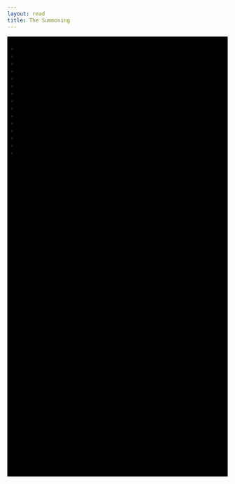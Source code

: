 ```yaml
---
layout: read
title: The Summoning
---
```


<div class="comic-wrap" style="background: url('http://cdn.dota2.com/apps/dota2/images/comic_thesummoning/slice_0.jpg?v=2741434') center 0 no-repeat #000; padding-top: 5px; min-height:1000px">
<div class="read-comic" style="width:1024px; height: 768px;">
<ul>
<li><img src="../../static/database/the-summoning/001.jpg" alt="" /></li>
<li><img src="../../static/database/the-summoning/002.jpg" alt="" /></li>
<li><img src="../../static/database/the-summoning/003.jpg" alt="" /></li>
<li><img src="../../static/database/the-summoning/004.jpg" alt="" /></li>
<li><img src="../../static/database/the-summoning/005.jpg" alt="" /></li>
<li><img src="../../static/database/the-summoning/006.jpg" alt="" /></li>
<li><img src="../../static/database/the-summoning/007.jpg" alt="" /></li>
<li><img src="../../static/database/the-summoning/008.jpg" alt="" /></li>
<li><img src="../../static/database/the-summoning/009.jpg" alt="" /></li>
<li><img src="../../static/database/the-summoning/010.jpg" alt="" /></li>
<li><img src="../../static/database/the-summoning/011.jpg" alt="" /></li>
<li><img src="../../static/database/the-summoning/012.jpg" alt="" /></li>
<li><img src="../../static/database/the-summoning/013.jpg" alt="" /></li>
<li><img src="../../static/database/the-summoning/014.jpg" alt="" /></li>
<li><img src="../../static/database/the-summoning/015.jpg" alt="" /></li>
<ul>
</div>
</div>